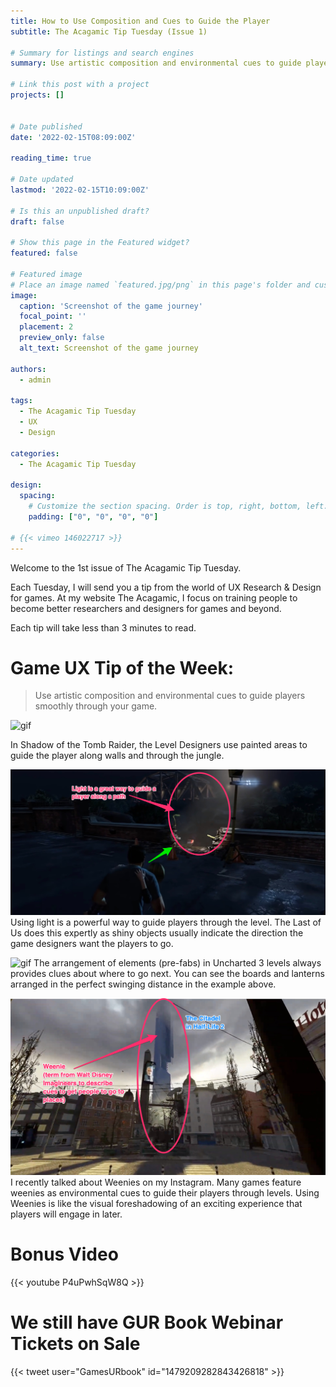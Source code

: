 ```yaml
---
title: How to Use Composition and Cues to Guide the Player
subtitle: The Acagamic Tip Tuesday (Issue 1)

# Summary for listings and search engines
summary: Use artistic composition and environmental cues to guide players smoothly through your game.

# Link this post with a project
projects: []


# Date published
date: '2022-02-15T08:09:00Z'

reading_time: true

# Date updated
lastmod: '2022-02-15T10:09:00Z'

# Is this an unpublished draft?
draft: false

# Show this page in the Featured widget?
featured: false

# Featured image
# Place an image named `featured.jpg/png` in this page's folder and customize its options here.
image:
  caption: 'Screenshot of the game journey'
  focal_point: ''
  placement: 2
  preview_only: false
  alt_text: Screenshot of the game journey

authors:
  - admin

tags:
  - The Acagamic Tip Tuesday
  - UX
  - Design

categories:
  - The Acagamic Tip Tuesday

design:
  spacing:
    # Customize the section spacing. Order is top, right, bottom, left.
    padding: ["0", "0", "0", "0"]

# {{< vimeo 146022717 >}}
---
```

Welcome to the 1st issue of The Acagamic Tip Tuesday.

Each Tuesday, I will send you a tip from the world of UX Research & Design for games. At my website The Acagamic, I focus on training people to become better researchers and designers for games and beyond.

Each tip will take less than 3 minutes to read.

# Game UX Tip of the Week:
> Use artistic composition and environmental cues to guide players smoothly through your game.

![gif](./tombraider.gif)

In Shadow of the Tomb Raider, the Level Designers use painted areas to guide the player along walls and through the jungle.

![png](./LastOfUslight.png)
Using light is a powerful way to guide players through the level. The Last of Us does this expertly as shiny objects usually indicate the direction the game designers want the players to go.

![gif](./Uncharted4-ani.gif)
The arrangement of elements (pre-fabs) in Uncharted 3 levels always provides clues about where to go next. You can see the boards and lanterns arranged in the perfect swinging distance in the example above.

![png](./weenie.png)
I recently talked about Weenies on my Instagram. Many games feature weenies as environmental cues to guide their players through levels. Using Weenies is like the visual foreshadowing of an exciting experience that players will engage in later.

# Bonus Video
{{< youtube P4uPwhSqW8Q >}}

# We still have GUR Book Webinar Tickets on Sale
{{< tweet user="GamesURbook" id="1479209282843426818" >}}
